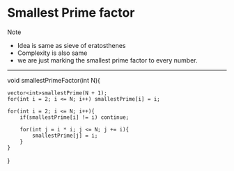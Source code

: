 # Smallest Prime factor

> [!NOTE]
> - Idea is same as sieve of eratosthenes
> - Complexity is also same
> - we are just marking the smallest prime factor to every number.

<hr/>

void smallestPrimeFactor(int N){

    vector<int>smallestPrime(N + 1);
    for(int i = 2; i <= N; i++) smallestPrime[i] = i;

    for(int i = 2; i <= N; i++){
        if(smallestPrime[i] != i) continue;
        
        for(int j = i * i; j <= N; j += i){
            smallestPrime[j] = i;
        }
    }

}
